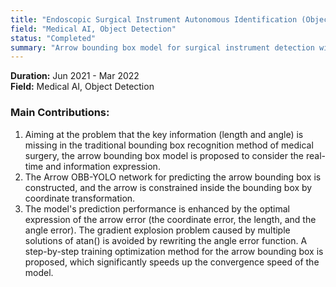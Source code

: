```yaml
---
title: "Endoscopic Surgical Instrument Autonomous Identification (Object detection)"
field: "Medical AI, Object Detection"
status: "Completed"
summary: "Arrow bounding box model for surgical instrument detection with enhanced real-time performance."
---
```


**Duration:** Jun 2021 - Mar 2022  
**Field:** Medical AI, Object Detection

### Main Contributions:
1. Aiming at the problem that the key information (length and angle) is missing in the traditional bounding box recognition method of medical surgery, the arrow bounding box model is proposed to consider the real-time and information expression.  
2. The Arrow OBB-YOLO network for predicting the arrow bounding box is constructed, and the arrow is constrained inside the bounding box by coordinate transformation.  
3. The model's prediction performance is enhanced by the optimal expression of the arrow error (the coordinate error, the length, and the angle error). The gradient explosion problem caused by multiple solutions of atan() is avoided by rewriting the angle error function. A step-by-step training optimization method for the arrow bounding box is proposed, which significantly speeds up the convergence speed of the model.
